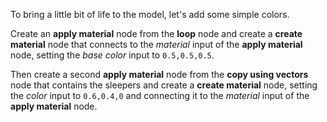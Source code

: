 To bring a little bit of life to the model, let's add some simple colors.

Create an **apply material** node from the **loop** node and create a **create material** node that connects to the _material_ input of the **apply material** node, setting the _base color_ input to `0.5,0.5,0.5`.

Then create a second **apply material** node from the **copy using vectors** node that contains the sleepers and create a **create material** node, setting the _color_ input to `0.6,0.4,0` and connecting it to the _material_ input of the **apply material** node.
